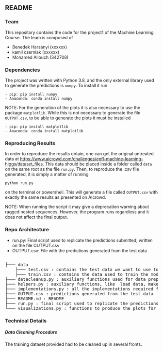 ## README

### Team

This repository contains the code for the project1 of the Machine Learning Course. The team is composed of

   - Benedek Harsányi (xxxxxx)
   - kamil czerniak (xxxxxx)
   - Mohamed Allouch (342708)

### Dependencies

The project was written with Python 3.8, and the only external library used to generate the predictions is `numpy`. To install it run

    - pip: pip install numpy
    - Anaconda: conda install numpy

NOTE: For the generation of the plots it is also necessary to use the package `matplotlib`. While this is not necessary to generate the file `OUTPUT.csv`, to be able to generate the plots it must be installed

    - pip: pip install matplotlib
    - Anaconda: conda install matplotlib


### Reproducing Results

In order to reproduce the results obtain, one can get the original untreated data at https://www.aicrowd.com/challenges/epfl-machine-learning-higgs/dataset_files.
This data should be placed inside a folder called `data` on the same root as the file `run.py`. Then, to reproduce the .csv file generated,
it is simply a matter of running

`python run.py`

on the terminal or powershell. This will generate a file called `OUTPUT.csv` with exactly the same results as presented on AIcrowd.

NOTE: When running the script it may give a deprecation warning about ragged nested sequences. However, the program runs regardless and it
does not affect the final output.


### Repo Architecture

   - run.py: Final script used to replicate the predictions submitted, written on the file OUTPUT.csv
   - OUTPUT.csv: File with the predictions generated from the test data

<pre>  
├─── data
    ├─── test.csv : contains the test data we want to use to generate the predictions
    ├─── train.csv : contains the data used to train the model
├─── datacleanup.py : auxiliary functions used for data preprocessing(removing outliers, data standarisation, data spliting ...)
├─── helpers.py : auxiliary functions, like  load data, make submissions ...
├─── implementations.py : all the implementations required for the project
├─── OUTPUT.csv : predictions generated from the test data
├─── README.md : README
├─── run.py : final script used to replicate the predictions submitted, written on the file OUTPUT.csv
└─── visualizations.py : functions to produce the plots for visualization of relevant parameters (correlation heatmap, feature distribution ... )
</pre>


### Technical Details

##### Data Cleaning Procedure

The training dataset provided had to be cleaned up in several fronts.
